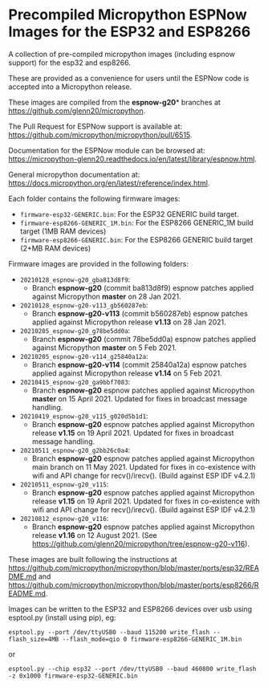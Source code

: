 # Precompiled Micropython ESPNow Images for the ESP32 and ESP8266
A collection of pre-compiled micropython images (including espnow support) for the esp32 and esp8266.

These are provided as a convenience for users until the ESPNow code is accepted into a Micropython release.

These images are compiled from the **espnow-g20*** branches at https://github.com/glenn20/micropython.

The Pull Request for ESPNow support is available at: https://github.com/micropython/micropython/pull/6515.

Documentation for the ESPNow module can be browsed at: https://micropython-glenn20.readthedocs.io/en/latest/library/espnow.html.

General micropython documentation at: https://docs.micropython.org/en/latest/reference/index.html.

Each folder contains the following firmware images:
- `firmware-esp32-GENERIC.bin`: For the ESP32 GENERIC build target.
- `firmware-esp8266-GENERIC_1M.bin`: For the ESP8266 GENERIC_1M build target (1MB RAM devices)
- `firmware-esp8266-GENERIC.bin`: For the ESP8266 GENERIC build target (2+MB RAM devices)

Firmware images are provided in the following folders:
- `20210128_espnow-g20_gba813d8f9`:
  - Branch **espnow-g20** (commit ba813d8f9) espnow patches applied against Micropython **master** on 28 Jan 2021.
- `20210128_espnow-g20-v113_gb560287eb`:
  - Branch **espnow-g20-v113** (commit b560287eb) espnow patches applied against Micropython release **v1.13** on 28 Jan 2021.
- `20210205_espnow-g20_g78be5dd0a`:
  - Branch **espnow-g20** (commit 78be5dd0a) espnow patches applied against Micropython **master** on 5 Feb 2021.
- `20210205_espnow-g20-v114_g25840a12a`:
  - Branch **espnow-g20-v114** (commit 25840a12a) espnow patches applied against Micropython release **v1.14** on 5 Feb 2021.
- `20210415_espnow-g20_ga9bbf7083`:
  - Branch **espnow-g20** espnow patches applied against Micropython **master** on 15 April 2021. Updated for fixes in broadcast message handling.
- `20210419_espnow-g20_v115_g020d5b1d1`:
  - Branch **espnow-g20** espnow patches applied against Micropython release **v1.15** on 19 April 2021. Updated for fixes in broadcast message handling.
- `20210511_espnow-g20_g2bb26c0a4`:
  - Branch **espnow-g20** espnow patches applied against Micropython main branch on 11 May 2021. Updated for fixes in co-existence with wifi and API change for recv()/irecv(). (Build against ESP IDF v4.2.1)
- `20210511_espnow-g20_v115`:
  - Branch **espnow-g20** espnow patches applied against Micropython release **v1.15** on 19 April 2021. Updated for fixes in co-existence with wifi and API change for recv()/irecv(). (Build against ESP IDF v4.2.1)
- `20210812_espnow-g20_v116`:
  - Branch **espnow-g20** espnow patches applied against Micropython release **v1.16** on 12 August 2021. (See https://github.com/glenn20/micropython/tree/espnow-g20-v116). 

These images are built following the instructions at https://github.com/micropython/micropython/blob/master/ports/esp32/README.md and https://github.com/micropython/micropython/blob/master/ports/esp8266/README.md.

Images can be written to the ESP32 and ESP8266 devices over usb using esptool.py (install using pip), eg:

```
esptool.py --port /dev/ttyUSB0 --baud 115200 write_flash --flash_size=4MB --flash_mode=qio 0 firmware-esp8266-GENERIC_1M.bin
```

or

```
esptool.py --chip esp32 --port /dev/ttyUSB0 --baud 460800 write_flash -z 0x1000 firmware-esp32-GENERIC.bin
```
